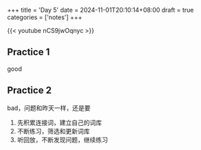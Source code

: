 +++
title = 'Day 5'
date = 2024-11-01T20:10:14+08:00
draft = true
categories = ['notes']
+++

{{< youtube nCS9jwOqnyc >}}

## Practice 1

good

## Practice 2

bad，问题和昨天一样，还是要

1. 先积累连接词，建立自己的词库
2. 不断练习，筛选和更新词库
3. 听回放，不断发现问题，继续练习